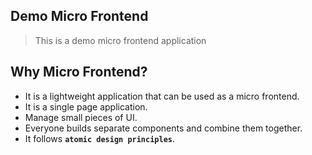 ## Demo Micro Frontend 
> This is a demo micro frontend application 

## Why Micro Frontend? 

- It is a lightweight application that can be used as a micro frontend.
- It is a single page application.
- Manage small pieces of UI.
- Everyone builds separate components and combine them together.
- It follows **`atomic design principles`**.
